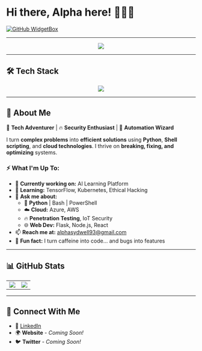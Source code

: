 # Hi there, Alpha here! 👨‍💻🚀  

[![GitHub WidgetBox](https://github-widgetbox.vercel.app/api/profile?username=alphac137&data=followers,repositories,stars,commits&theme=darkmode)](https://github.com/Jurredr/github-widgetbox)

---

<p align="center">
  <img src="https://readme-typing-svg.herokuapp.com?font=Fira+Code&size=24&pause=1000&color=F79F1F&center=true&vCenter=true&width=435&lines=Self-Taught+Systems+Engineer;Automation+%26+Cybersecurity+Geek;Cloud+%7C+Python+%7C+PenTesting;Breaking+%7C+Building+%7C+Securing+Systems" />
</p>

---

## 🛠️ Tech Stack  

<p align="center">
  <img src="https://skillicons.dev/icons?i=python,bash,powershell,linux,azure,html,css,javascript,typescript,aws,docker,kubernetes,git,django,flask,nodejs,react" />
</p>

---

## 👾 About Me  

🚀 **Tech Adventurer** | 🔥 **Security Enthusiast** | 🤖 **Automation Wizard**  

I turn **complex problems** into **efficient solutions** using **Python**, **Shell scripting**, and **cloud technologies**. I thrive on **breaking, fixing, and optimizing** systems.  

### ⚡ What I'm Up To:  
- 🔭 **Currently working on:** AI Learning Platform  
- 🌱 **Learning:** TensorFlow, Kubernetes, Ethical Hacking  
- 💬 **Ask me about:**  
  - 🐍 **Python** | Bash | PowerShell  
  - ☁️ **Cloud:** Azure, AWS  
  - 🔥 **Penetration Testing**, IoT Security  
  - 🌐 **Web Dev:** Flask, Node.js, React  
- 📫 **Reach me at:** alphasydwell93@gmail.com  
- 🎯 **Fun fact:**  I turn caffeine into code... and bugs into features

---

## 📊 GitHub Stats  

<p align="center">
  <table>
    <tr>
      <td align="center" valign="top">
        <img src="https://github-readme-stats.vercel.app/api/top-langs/?username=alphac137&theme=dark&hide_border=false&include_all_commits=true&count_private=true&layout=compact" />
      </td>
      <td align="center" valign="top">
        <img src="https://github-readme-stats.vercel.app/api?username=alphac137&theme=dark&hide_border=false&include_all_commits=true&count_private=true" />
      </td>
    </tr>
  </table>
</p>



---

## 🚀 Connect With Me  

- 💼 [LinkedIn](https://za.linkedin.com/in/alpha-sydwell-lebeloane)  
- 🌍 **Website** - *Coming Soon!*  
- 🐦 **Twitter** - *Coming Soon!*  
